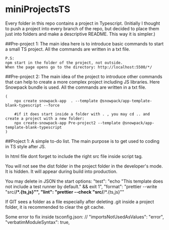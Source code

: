 # miniProjectsTS
Every folder in this repo contains a project in Typescript.
(Initially I thought to push a project into every branch of the repo, but decided to place them just into folders and make a descriptive README. This way it is simpler.)

##Pre-project 1:
The main idea here is to introduce basic commands to start a small TS project.
All the commands are written in a txt file. 

    P.S:
    npm start in the folder of the project, not outside. 
    When the page opens go to the directory: http://localhost:5500/*/


##Pre-project 2:
The main idea of the project to introduce other commands that can help to create a more complex project including JS libraries. 
Here Snowpack bundle is used. All the commands are written in a txt file. 

    (
        npx create snowpack-app  . --template @snowpack/app-template-blank-typescript --force

        #if it does start inside a folder with . , you may cd .. and create a project with a new folder:
        npx create-snowpack-app Pre-project2 --template @snowpack/app-template-blank-typescript
    )



##Project 1: 
A simple to-do list. The main purpose is to get used to coding in TS style after JS. 

In html file dont forget to include the right src file inside script tag.
 <script src="./dist/index.js" type="module" ></script> 
You will not see the dist folder in the project folder in the developer's mode. It is hidden.
It will appear during build into production. 

You may delete in JSON the start options:
"test": "echo \"This template does not include a test runner by default.\" && exit 1",
"format": "prettier --write \"src/**/*.{ts,js}\"",
"lint": "prettier --check \"src/**/*.{ts,js}\""


If GIT sees a folder as a file especially after deleting .git inside a project folder, it is recommended to clear the git cache. 

Some error to fix inside tsconfig.json:
    // "importsNotUsedAsValues": "error",
    "verbatimModuleSyntax": true,





